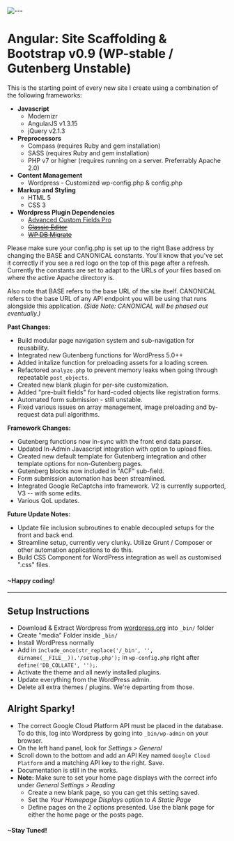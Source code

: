 
 ![---](http://richardbryanong.com/public/shortcut-icon.png) 

# Angular: Site Scaffolding & Bootstrap v0.9 (WP-stable / Gutenberg Unstable)

This is the starting point of every new site I create using a combination of the following frameworks:

*   **Javascript**
    *   Modernizr
    *   AngularJS v1.3.15
    *   jQuery v2.1.3
*   **Preprocessors**
    *   Compass (requires Ruby and gem installation)
    *   SASS (requires Ruby and gem installation)
    *   PHP v7 or higher (requires running on a server. Preferrably Apache 2.0)
* **Content Management**
  * Wordpress - Customized wp-config.php & config.php
*   **Markup and Styling**
    *   HTML 5
    *   CSS 3
*   **Wordpress Plugin Dependencies**
    *   [Advanced Custom Fields Pro](https://www.advancedcustomfields.com/)
    *   ~~[Classic Editor](https://en-ca.wordpress.org/plugins/classic-editor/)~~
    *   ~~[WP DB Migrate](https://en-ca.wordpress.org/plugins/wp-migrate-db/)~~

Please make sure your config.php is set up to the right Base address by changing the BASE and CANONICAL constants. You'll know that you've set it correctly if you see a red logo on the top of this page after a refresh. Currently the constants are set to adapt to the URLs of your files based on where the active Apache directory is.

Also note that BASE refers to the base URL of the site itself. CANONICAL refers to the base URL of any API endpoint you will be using that runs alongside this application. *(Side Note: CANONICAL will be phased out eventually.)*

**Past Changes:**

 - Build modular page navigation system and sub-navigation for reusability.
 - Integrated new Gutenberg functions for WordPress 5.0++
 - Added initalize function for preloading assets for a loading screen.
 - Refactored `analyze.php` to prevent memory leaks when going through repeatable `post_objects`.
 - Created new blank plugin for per-site customization.
 - Added "pre-built fields" for hard-coded objects like registration forms.
 - Automated form submission - still unstable.
 - Fixed various issues on array management, image preloading and by-request data pull algorithms.

**Framework Changes:**
 - Gutenberg functions now in-sync with the front end data parser.
 - Updated In-Admin Javascript integration with option to upload files.
 - Created new default template for Gutenberg integration and other template options for non-Gutenberg pages.
 - Gutenberg blocks now included in "ACF" sub-field.
 - Form submission automation has been streamlined.
 - Integrated Google ReCaptcha into framework. V2 is currently supported, V3 -- with some edits.
 - Various QoL updates.


**Future Update Notes:**
 - Update file inclusion subroutines to enable decoupled setups for the front and back end.
 - Streamline setup, currently very clunky. Utilize Grunt / Composer or other automation applications to do this.
 - Build CSS Component for WordPress integration as well as customised ".css" files.


#### ~Happy coding!

---

## Setup Instructions
- Download & Extract Wordpress from [wordpress.org](https://wordpress.org "Blog Tool, Publishing Platform, and CMS &mdash; WordPress") into `_bin/` folder
- Create "media" Folder inside `_bin/`
- Install WordPress normally
- Add in `include_once(str_replace('/_bin', '', dirname(__FILE__)).'/setup.php');` in `wp-config.php` right after `define('DB_COLLATE', '');`.
- Activate the theme and all newly installed plugins.
- Update everything from the WordPress admin.
- Delete all extra themes / plugins. We're departing from those.

## Alright Sparky!
- The correct Google Cloud Platform API must be placed in the database. To do this, log into Wordpress by going into `_bin/wp-admin` on your browser.
- On the left hand panel, look for *Settings > General*
- Scroll down to the bottom and add an API Key named `Google Cloud Platform` and a matching API key to the right. Save.
- Documentation is still in the works.
- **Note:** Make sure to set your home page displays with the correct info under *General Settings > Reading*
   - Create a new blank page, so you can get this setting saved.
   - Set the *Your Homepage Displays* option to *A Static Page*
   - Define pages on the 2 options presented. Use the blank page for either the home page or the posts page.

#### ~Stay Tuned!